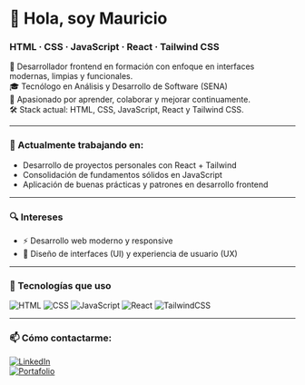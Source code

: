 # 👋 Hola, soy Mauricio  
### HTML · CSS · JavaScript · React · Tailwind CSS

🎯 Desarrollador frontend en formación con enfoque en interfaces modernas, limpias y funcionales.  
🎓 Tecnólogo en Análisis y Desarrollo de Software (SENA)  
🚀 Apasionado por aprender, colaborar y mejorar continuamente.  
🛠️ Stack actual: HTML, CSS, JavaScript, React y Tailwind CSS.

---

### 🧩 Actualmente trabajando en:
- Desarrollo de proyectos personales con React + Tailwind
- Consolidación de fundamentos sólidos en JavaScript
- Aplicación de buenas prácticas y patrones en desarrollo frontend

---

### 🔍 Intereses
- ⚡ Desarrollo web moderno y responsive  
- 🎨 Diseño de interfaces (UI) y experiencia de usuario (UX) 

---

### 🧰 Tecnologías que uso
![HTML](https://img.shields.io/badge/HTML5-E34F26?style=flat&logo=html5&logoColor=white)
![CSS](https://img.shields.io/badge/CSS3-1572B6?style=flat&logo=css3&logoColor=white)
![JavaScript](https://img.shields.io/badge/JavaScript-F7DF1E?style=flat&logo=javascript&logoColor=black)
![React](https://img.shields.io/badge/React-20232A?style=flat&logo=react&logoColor=61DAFB)
![TailwindCSS](https://img.shields.io/badge/TailwindCSS-38B2AC?style=flat&logo=tailwind-css&logoColor=white)

---

### 📫 Cómo contactarme:
[![LinkedIn](https://img.shields.io/badge/LinkedIn-Mauricio%20Florez%20Samudio-blue?style=flat&logo=linkedin)](https://www.linkedin.com/in/mauricio-florez-samudio/)  
[![Portafolio](https://img.shields.io/badge/Portafolio-Web-%23000000?style=flat&logo=netlify&logoColor=white)](https://mf-portfolio-dev.netlify.app/)
